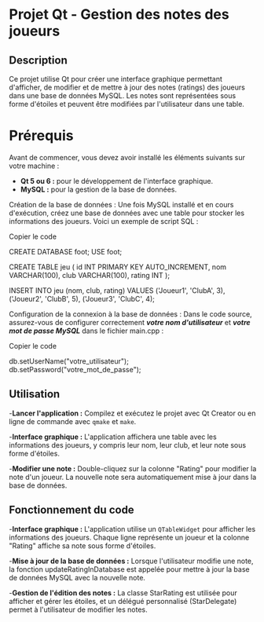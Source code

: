 # Projet Qt - Gestion des notes des joueurs

## Description
Ce projet utilise Qt pour créer une interface graphique permettant d'afficher, de modifier et de mettre à jour des notes (ratings) des joueurs dans une base de données MySQL. Les notes sont représentées sous forme d'étoiles et peuvent être modifiées par l'utilisateur dans une table.

# Prérequis
Avant de commencer, vous devez avoir installé les éléments suivants sur votre machine :

- **Qt 5 ou 6 :** pour le développement de l'interface graphique.
- **MySQL :** pour la gestion de la base de données.

Création de la base de données : Une fois MySQL installé et en cours d'exécution, créez une base de données avec une table pour stocker les informations des joueurs. Voici un exemple de script SQL :


Copier le code

CREATE DATABASE foot;
USE foot;

CREATE TABLE jeu (
    id INT PRIMARY KEY AUTO_INCREMENT,
    nom VARCHAR(100),
    club VARCHAR(100),
    rating INT
);

INSERT INTO jeu (nom, club, rating) VALUES
('Joueur1', 'ClubA', 3),
('Joueur2', 'ClubB', 5),
('Joueur3', 'ClubC', 4);

Configuration de la connexion à la base de données : Dans le code source, assurez-vous de configurer correctement ***votre nom d'utilisateur*** et ***votre mot de passe MySQL*** dans le fichier main.cpp :


Copier le code

db.setUserName("votre_utilisateur");
db.setPassword("votre_mot_de_passe");

## Utilisation

-**Lancer l'application :** Compilez et exécutez le projet avec Qt Creator ou en ligne de commande avec `qmake` et `make`.

-**Interface graphique :** L'application affichera une table avec les informations des joueurs, y compris leur nom, leur club, et leur note sous forme d'étoiles.

-**Modifier une note :** Double-cliquez sur la colonne "Rating" pour modifier la note d'un joueur. La nouvelle note sera automatiquement mise à jour dans la base de données.

## Fonctionnement du code

-**Interface graphique :**
L'application utilise un `QTableWidget` pour afficher les informations des joueurs. Chaque ligne représente un joueur et la colonne "Rating" affiche sa note sous forme d'étoiles.

-**Mise à jour de la base de données :**
Lorsque l'utilisateur modifie une note, la fonction updateRatingInDatabase est appelée pour mettre à jour la base de données MySQL avec la nouvelle note.

-**Gestion de l'édition des notes :**
La classe StarRating est utilisée pour afficher et gérer les étoiles, et un délégué personnalisé (StarDelegate) permet à l'utilisateur de modifier les notes.
